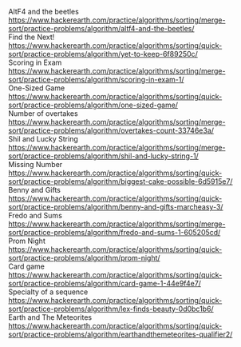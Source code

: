AltF4 and the beetles https://www.hackerearth.com/practice/algorithms/sorting/merge-sort/practice-problems/algorithm/altf4-and-the-beetles/ \
Find the Next! https://www.hackerearth.com/practice/algorithms/sorting/quick-sort/practice-problems/algorithm/yet-to-keep-6f89250c/ \
Scoring in Exam https://www.hackerearth.com/practice/algorithms/sorting/merge-sort/practice-problems/algorithm/scoring-in-exam-1/ \
One-Sized Game https://www.hackerearth.com/practice/algorithms/sorting/quick-sort/practice-problems/algorithm/one-sized-game/ \
Number of overtakes https://www.hackerearth.com/practice/algorithms/sorting/merge-sort/practice-problems/algorithm/overtakes-count-33746e3a/ \
Shil and Lucky String https://www.hackerearth.com/practice/algorithms/sorting/merge-sort/practice-problems/algorithm/shil-and-lucky-string-1/ \
Missing Number https://www.hackerearth.com/practice/algorithms/sorting/quick-sort/practice-problems/algorithm/biggest-cake-possible-6d5915e7/ \
Benny and Gifts https://www.hackerearth.com/practice/algorithms/sorting/quick-sort/practice-problems/algorithm/benny-and-gifts-marcheasy-3/ \
Fredo and Sums https://www.hackerearth.com/practice/algorithms/sorting/merge-sort/practice-problems/algorithm/fredo-and-sums-1-605205cd/ \
Prom Night https://www.hackerearth.com/practice/algorithms/sorting/quick-sort/practice-problems/algorithm/prom-night/ \
Card game https://www.hackerearth.com/practice/algorithms/sorting/quick-sort/practice-problems/algorithm/card-game-1-44e9f4e7/ \
Specialty of a sequence https://www.hackerearth.com/practice/algorithms/sorting/quick-sort/practice-problems/algorithm/lex-finds-beauty-0d0bc1b6/ \
Earth and The Meteorites https://www.hackerearth.com/practice/algorithms/sorting/quick-sort/practice-problems/algorithm/earthandthemeteorites-qualifier2/